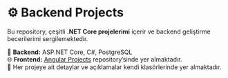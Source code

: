 # ⚙️ Backend Projects

Bu repository, çeşitli **.NET Core projelerimi** içerir ve backend geliştirme becerilerimi sergilemektedir.

🧩 **Backend:** ASP.NET Core, C#, PostgreSQL <br>
🌐 **Frontend:** [Angular Projects](https://github.com/basakkoseoglu/Angular-projects) repository’sinde yer almaktadır. <br>
📁 Her projeye ait detaylar ve açıklamalar kendi klasörlerinde yer almaktadır.
